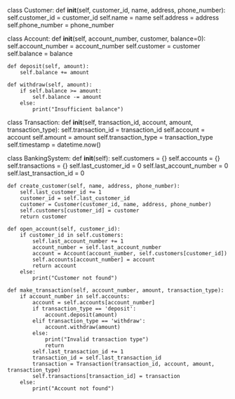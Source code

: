 class Customer:
    def __init__(self, customer_id, name, address, phone_number):
        self.customer_id = customer_id
        self.name = name
        self.address = address
        self.phone_number = phone_number

class Account:
    def __init__(self, account_number, customer, balance=0):
        self.account_number = account_number
        self.customer = customer
        self.balance = balance

    def deposit(self, amount):
        self.balance += amount

    def withdraw(self, amount):
        if self.balance >= amount:
            self.balance -= amount
        else:
            print("Insufficient balance")

class Transaction:
    def __init__(self, transaction_id, account, amount, transaction_type):
        self.transaction_id = transaction_id
        self.account = account
        self.amount = amount
        self.transaction_type = transaction_type
        self.timestamp = datetime.now()

class BankingSystem:
    def __init__(self):
        self.customers = {}
        self.accounts = {}
        self.transactions = {}
        self.last_customer_id = 0
        self.last_account_number = 0
        self.last_transaction_id = 0

    def create_customer(self, name, address, phone_number):
        self.last_customer_id += 1
        customer_id = self.last_customer_id
        customer = Customer(customer_id, name, address, phone_number)
        self.customers[customer_id] = customer
        return customer

    def open_account(self, customer_id):
        if customer_id in self.customers:
            self.last_account_number += 1
            account_number = self.last_account_number
            account = Account(account_number, self.customers[customer_id])
            self.accounts[account_number] = account
            return account
        else:
            print("Customer not found")

    def make_transaction(self, account_number, amount, transaction_type):
        if account_number in self.accounts:
            account = self.accounts[account_number]
            if transaction_type == 'deposit':
                account.deposit(amount)
            elif transaction_type == 'withdraw':
                account.withdraw(amount)
            else:
                print("Invalid transaction type")
                return
            self.last_transaction_id += 1
            transaction_id = self.last_transaction_id
            transaction = Transaction(transaction_id, account, amount, transaction_type)
            self.transactions[transaction_id] = transaction
        else:
            print("Account not found")

